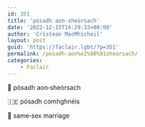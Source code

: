 ```yaml
---
id: 351
title: 'pòsadh aon‑sheòrsach'
date: '2022-12-15T14:29:33+00:00'
author: 'Crìstean MacMhìcheil'
layout: post
guid: 'https://faclair.lgbt/?p=351'
permalink: /posadh-aon%e2%80%91sheorsach/
categories:
    - Faclair
---
```


&#x1f3f4;&#xe0067;&#xe0062;&#xe0073;&#xe0063;&#xe0074;&#xe007f; pòsadh aon‑sheòrsach

&#x1f1ee;&#x1f1ea; pósadh comhghnéis

&#x1f3f4;&#xe0067;&#xe0062;&#xe0065;&#xe006e;&#xe0067;&#xe007f; same‑sex marriage